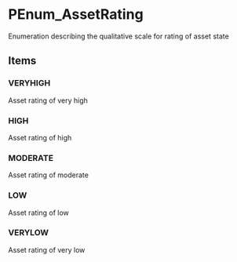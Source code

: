# PEnum_AssetRating

Enumeration describing the qualitative scale for rating of asset state<!-- end of definition -->

## Items

### VERYHIGH
Asset rating of very high

### HIGH
Asset rating of high

### MODERATE
Asset rating of moderate

### LOW
Asset rating of low

### VERYLOW
Asset rating of very low
